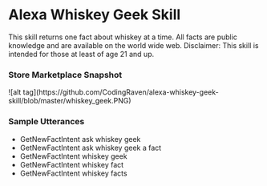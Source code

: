 # Alexa Whiskey Geek Skill
This skill returns one fact about whiskey at a time. All facts are public knowledge and are available on the world wide web. Disclaimer: This skill is intended for those at least of age 21 and up.

<h3>Store Marketplace Snapshot</h3>
![alt tag](https://github.com/CodingRaven/alexa-whiskey-geek-skill/blob/master/whiskey_geek.PNG)

<h3>Sample Utterances</h3>
<ul>
<li>GetNewFactIntent ask whiskey geek</li>
<li>GetNewFactIntent ask whiskey geek a fact</li>
<li>GetNewFactIntent whiskey geek</li>
<li>GetNewFactIntent whiskey fact</li>
<li>GetNewFactIntent whiskey facts</li>
</ul>

